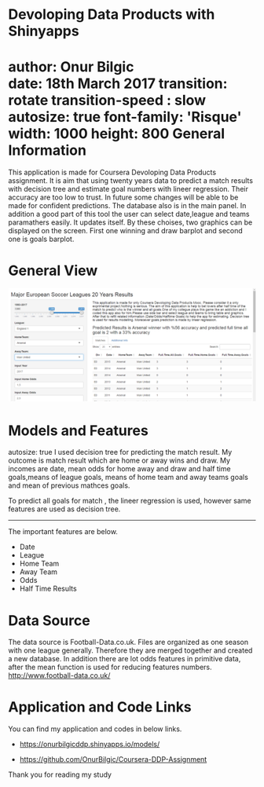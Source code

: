 Devoloping Data Products with Shinyapps
========================================================
author: Onur Bilgic   
date: 18th March 2017
transition: rotate
transition-speed : slow
autosize: true
font-family: 'Risque'
width: 1000
height: 800
General Information
========================================================

This application is made for Coursera Devoloping Data Products assignment. It is aim that using twenty years data to predict a match
results with decision tree and estimate goal numbers with lineer regression. Their accuracy are too low to trust. In future some changes will be able to be made for confident predictions. The database also is in the main panel. In addition a good part of this tool the user can select date,league and teams paramathers easily. It updates itself. By these choises, two graphics can be displayed on the screen. First one winning and draw barplot and second one is goals barplot. 


General View
========================================================

![alt text](img1.png)



Models and Features
========================================================
autosize: true
I used decision tree for predicting the match result. My outcome is match result which are home or away wins and draw. My incomes are date, mean odds for home away and draw and half time goals,means of league goals, means of home team and away teams goals and mean of previous mathces goals. 

To predict all goals for match , the lineer regression is used, however same features are used as decision tree.
***

The important features are below. 

- Date
- League
- Home Team 
- Away Team 
- Odds
- Half Time Results



 


Data Source
========================================================


The data source is Football-Data.co.uk. Files are organized as one season with one league generally. Therefore they are merged together and created a new database. In addition there are lot odds features in 
primitive data, after the mean function is used for reducing features numbers. 
http://www.football-data.co.uk/


Application and Code Links
========================================================

You can find my application and codes in below links. 

- https://onurbilgicddp.shinyapps.io/models/

- https://github.com/OnurBilgic/Coursera-DDP-Assignment


Thank you for reading my study 
